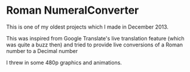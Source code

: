 # Roman NumeralConverter

This is one of my oldest projects which I made in December 2013. 

This was inspired from Google Translate's live translation feature (which was quite a buzz then) and tried to provide live conversions of a Roman number to a Decimal number

I threw in some 480p graphics and animations.